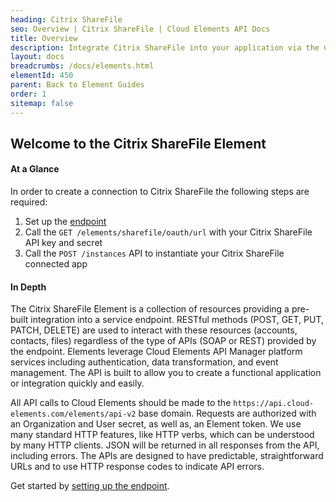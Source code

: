 ```yaml
---
heading: Citrix ShareFile
seo: Overview | Citrix ShareFile | Cloud Elements API Docs
title: Overview
description: Integrate Citrix ShareFile into your application via the Cloud Elements APIs.
layout: docs
breadcrumbs: /docs/elements.html
elementId: 450
parent: Back to Element Guides
order: 1
sitemap: false
---
```


## Welcome to the Citrix ShareFile Element


#### At a Glance

In order to create a connection to Citrix ShareFile the following steps are required:

1. Set up the [endpoint](sharefile-endpoint-setup.html)
2. Call the `GET /elements/sharefile/oauth/url` with your Citrix ShareFile API key and secret
3. Call the `POST /instances` API to instantiate your Citrix ShareFile connected app

#### In Depth

The Citrix ShareFile Element is a collection of resources providing a pre-built integration into a service endpoint. RESTful methods (POST, GET, PUT, PATCH, DELETE) are used to interact with these resources (accounts, contacts, files) regardless of the type of APIs (SOAP or REST) provided by the endpoint. Elements leverage Cloud Elements API Manager platform services including authentication, data transformation, and event management.  The API is built to allow you to create a functional application or integration quickly and easily.

All API calls to Cloud Elements should be made to the `https://api.cloud-elements.com/elements/api-v2` base domain. Requests are authorized with an Organization and User secret, as well as, an Element token.  We use many standard HTTP features, like HTTP verbs, which can be understood by many HTTP clients. JSON will be returned in all responses from the API, including errors. The APIs are designed to have predictable, straightforward URLs and to use HTTP response codes to indicate API errors.

Get started by [setting up the endpoint](sharefile-endpoint-setup.html).
